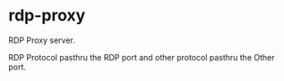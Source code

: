 rdp-proxy
=========

RDP Proxy server.

RDP Protocol pasthru the RDP port and other protocol pasthru the Other port.

